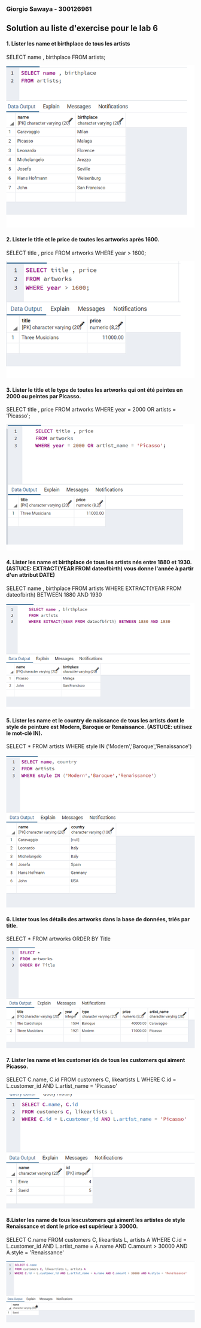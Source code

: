 ### Giorgio Sawaya - 300126961

## Solution au liste d'exercise pour le lab 6 


#### 1. Lister les name et birthplace de tous les artists



SELECT name , birthplace
FROM artists;

![image](screenshots/q1.png)


#### 2. Lister le title et le price de toutes les artworks après 1600.

SELECT title , price
FROM artworks
WHERE year > 1600;

![image](screenshots/q2.png)


#### 3. Lister le title et le type de toutes les artworks qui ont été peintes en 2000 ou peintes par Picasso.


SELECT title , price
FROM artworks
WHERE year = 2000 OR artists = 'Picasso';

![image](screenshots/q3.png)



#### 4.  Lister les name et birthplace de tous les artists nés entre 1880 et 1930. (ASTUCE: EXTRACT(YEAR FROM dateofbirth) vous donne l'année à partir d'un attribut DATE)

SELECT name , birthplace
FROM artists
WHERE EXTRACT(YEAR FROM dateofbirth) BETWEEN 1880 AND 1930

![image](screenshots/q4.png)


#### 5. Lister les name et le country de naissance de tous les artists dont le style de peinture est Modern, Baroque or Renaissance. (ASTUCE: utilisez le mot-clé IN).

SELECT *
FROM artists
WHERE style IN ('Modern','Baroque','Renaissance')

![image](screenshots/q5.png)


#### 6. Lister tous les détails des artworks dans la base de données, triés par title.

SELECT *
FROM artworks
ORDER BY Title

![image](screenshots/q6.png)


#### 7. Lister les name et les customer ids de tous les customers qui aiment Picasso.

SELECT C.name, C.id 
FROM customers C, likeartists L
WHERE C.id = L.customer_id AND L.artist_name = 'Picasso'

![image](screenshots/q7.png)



#### 8.Lister les name de tous lescustomers qui aiment les artistes de style Renaissance et dont le price est supérieur à 30000.

SELECT C.name 
FROM customers C, likeartists L, artists A
WHERE C.id = L.customer_id AND L.artist_name = A.name AND C.amount > 30000 AND A.style = 'Renaissance'

![image](screenshots/q8.png)

